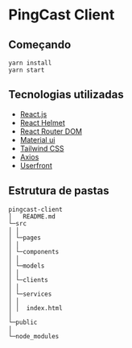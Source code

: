 # PingCast Client 

## Começando

```
yarn install
yarn start
```

## Tecnologias utilizadas

* [React.js](https://pt-br.reactjs.org/)
* [React Helmet](https://axios-http.com/ptbr/docs/intro)
* [React Router DOM](https://axios-http.com/ptbr/docs/intro)
* [Material ui](https://mui.com)
* [Tailwind CSS](tailwindcss.com/)
* [Axios](https://axios-http.com/ptbr/docs/intro)
* [Userfront](https://userfront.com/examples/react.html)
## Estrutura de pastas

```
pingcast-client
│   README.md
└─src
│ │
│ └─pages
│ │
│ └─components
│ │
│ └─models
│ │
│ └─clients
│ │
│ └─services
│ │
│ │  index.html
│ 
└─public
│
└─node_modules
```
